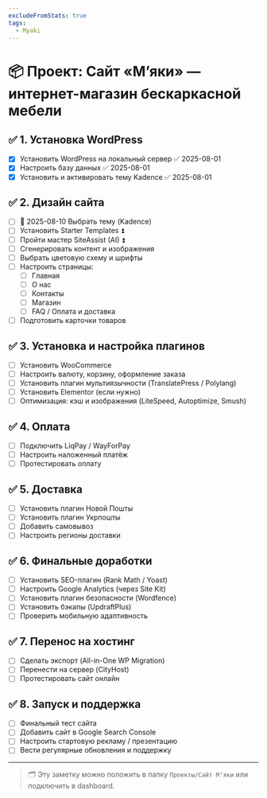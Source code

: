 ```yaml
---
excludeFromStats: true
tags:
  - Myaki
---
```

# 📦 Проект: Сайт «Мʼяки» — интернет-магазин бескаркасной мебели

## ✅ 1. Установка WordPress
- [x] Установить WordPress на локальный сервер ✅ 2025-08-01
- [x] Настроить базу данных ✅ 2025-08-01
- [x] Установить и активировать тему Kadence ✅ 2025-08-01

## ✅ 2. Дизайн сайта
- [ ] 🛫 2025-08-10 Выбрать тему (Kadence)
- [ ] Установить Starter Templates ⏫
- [ ] Пройти мастер SiteAssist (AI) ⏫
- [ ] Сгенерировать контент и изображения
- [ ] Выбрать цветовую схему и шрифты
- [ ] Настроить страницы:
  - [ ] Главная
  - [ ] О нас
  - [ ] Контакты
  - [ ] Магазин
  - [ ] FAQ / Оплата и доставка
- [ ] Подготовить карточки товаров

## ✅ 3. Установка и настройка плагинов
- [ ] Установить WooCommerce
- [ ] Настроить валюту, корзину, оформление заказа
- [ ] Установить плагин мультиязычности (TranslatePress / Polylang)
- [ ] Установить Elementor (если нужно)
- [ ] Оптимизация: кэш и изображения (LiteSpeed, Autoptimize, Smush)

## ✅ 4. Оплата
- [ ] Подключить LiqPay / WayForPay
- [ ] Настроить наложенный платёж
- [ ] Протестировать оплату

## ✅ 5. Доставка
- [ ] Установить плагин Новой Пошты
- [ ] Установить плагин Укрпошты
- [ ] Добавить самовывоз
- [ ] Настроить регионы доставки

## ✅ 6. Финальные доработки
- [ ] Установить SEO-плагин (Rank Math / Yoast)
- [ ] Настроить Google Analytics (через Site Kit)
- [ ] Установить плагин безопасности (Wordfence)
- [ ] Установить бэкапы (UpdraftPlus)
- [ ] Проверить мобильную адаптивность

## ✅ 7. Перенос на хостинг
- [ ] Сделать экспорт (All-in-One WP Migration)
- [ ] Перенести на сервер (CityHost)
- [ ] Протестировать сайт онлайн

## ✅ 8. Запуск и поддержка
- [ ] Финальный тест сайта
- [ ] Добавить сайт в Google Search Console
- [ ] Настроить стартовую рекламу / презентацию
- [ ] Вести регулярные обновления и поддержку

---

> 🗂 Эту заметку можно положить в папку `Проекты/Сайт Мʼяки` или подключить в dashboard.
